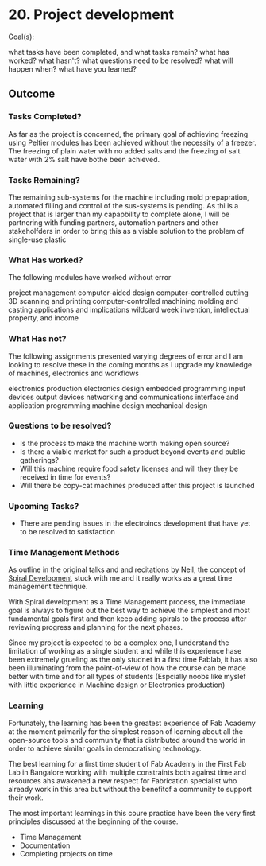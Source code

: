 # 20. Project development

Goal(s):

what tasks have been completed, and what tasks remain? 
      what has worked? what hasn't?
      what questions need to be resolved?
      what will happen when?
      what have you learned?

## Outcome

### Tasks Completed?

As far as the project is concerned, the primary goal of achieving freezing using Peltier modules has been achieved without the necessity of a freezer. The freezing of plain water with no added salts and the freezing of salt water with 2% salt have bothe been achieved.

### Tasks Remaining?

The remaining sub-systems for the machine including mold prepapration, automated filling and control of the sus-systems is pending. As thi is a project that is larger than my capapbility to complete alone, I will be partnering with funding partners, automation partners and other stakeholfders in order to bring this as a viable solution to the problem of single-use plastic

### What Has worked?

The following modules have worked without error

project management
computer-aided design
computer-controlled cutting
3D scanning and printing
computer-controlled machining
molding and casting
applications and implications
wildcard week
invention, intellectual property, and income


### What Has not?

The following assignments presented varying degrees of error and I am looking to resolve these in the coming months as I upgrade my knowledge of machines, electronics and workflows

electronics production
electronics design
embedded programming
input devices
output devices
networking and communications
interface and application programming
machine design
mechanical design

### Questions to be resolved?

- Is the process to make the machine worth making open source?
- Is there a viable market for such a product beyond events and public gatherings?
- Will this machine require food safety licenses and will they they be received in time for events?
- Will there be copy-cat machines produced after this project is launched

### Upcoming Tasks?

- There are pending issues in the electroincs development that have yet to be resolved to satisfaction

### Time Management Methods

As outline in the original talks and and recitations by Neil, the concept of [Spiral Development](https://www.geeksforgeeks.org/software-engineering-spiral-model/) stuck with me and it really works as a great time management technique.

With Spiral development as a Time Management process, the immediate goal is always to figure out the best way to achieve the simplest and most fundamental goals first and then keep adding spirals to the process after reviewing progress and planning for the next phases.

Since my project is expected to be a complex one, I understand the limitation of working as a single student and while this experience hase been extremely grueling as the only studnet in a first time Fablab, it has also been illuminating from the point-of-view of how the course can be made better with time and for all types of students (Espcially noobs like myslef with little experience in Machine design or Electronics production)   

### Learning

Fortunately, the learning has been the greatest experience of Fab Academy at the moment primarily for the simplest reason of learning about all the open-source tools and community that is distributed around the world in order to achieve similar goals in democratising technology.

The best learning for a first time student of Fab Academy in the First Fab Lab in Bangalore working with multiple constraints both against time and resources ahs awakened a new respect for Fabrication specialist who already work in this area but without the benefitof a community to support their work.

The most important learnings in this coure practice have been the very first principles discussed at the beginning of the course.

- Time Managament
- Documentation
- Completing projects on time

